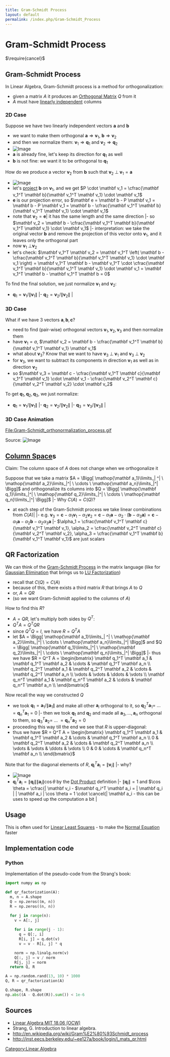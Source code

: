 ```yaml
---
title: Gram-Schmidt Process
layout: default
permalink: /index.php/Gram-Schmidt_Process
---
```


# Gram-Schmidt Process

$\require{cancel}$

## Gram-Schmidt Process
In Linear Algebra, Gram-Schmidt process is a method for orthogonalization: 
- given a matrix $A$ it produces an [Orthogonal Matrix](Orthogonal_Matrix) $Q$ from it
- $A$ must have [linearly independent](Linear_Independence) columns



### 2D Case
Suppose we have two linearly independent vectors $\mathbf a$ and $\mathbf b$
- we want to make them orthogonal $\mathbf a \Rightarrow \mathbf v_1$, $\mathbf b \Rightarrow \mathbf v_2$
- and then we normalize them: $\mathbf v_1 \Rightarrow \mathbf q_1$ and $\mathbf v_2 \Rightarrow \mathbf q_2$
- <img src="http://habrastorage.org/files/dc7/5bd/285/dc75bd285d314c4a8da6b7c6d1267716.png" alt="Image">
- $\mathbf a$ is already fine, let's keep its direction for $\mathbf q_1$ as well
- $\mathbf b$ is not fine: we want it to be orthogonal to $\mathbf q_1$


How do we produce a vector $\mathbf v_2$ from $\mathbf b$ such that $\mathbf v_2 \; \bot \; \mathbf v_1 = \mathbf a$ 
- <img src="http://habrastorage.org/files/dcc/304/33e/dcc30433e98143b2b236fa419bc06d4d.png" alt="Image">
- let's [project](Projection_onto_Subspaces) $\mathbf b$ on $\mathbf v_1$, and we get $P \cdot \mathbf v_1 = \cfrac{\mathbf v_1^T \mathbf b}{\mathbf v_1^T \mathbf v_1} \cdot \mathbf v_1$
- $\mathbf e$ is our projection error, so $\mathbf e = \mathbf b - P \mathbf v_1 = \mathbf b - P \mathbf v_1 = \mathbf b - \cfrac{\mathbf v_1^T \mathbf b}{\mathbf v_1^T \mathbf v_1} \cdot \mathbf v_1$
- note that $\mathbf v_2 = \mathbf e$|   it has the same length and the same direction  |- so $\mathbf v_2 = \mathbf b - \cfrac{\mathbf v_1^T \mathbf b}{\mathbf v_1^T \mathbf v_1} \cdot \mathbf v_1$  |- interpretation: we take the original vector $\mathbf b$ and remove the projection of this vector onto $\mathbf v_1$, and it leaves only the orthogonal part
- now $\mathbf v_1 \; \bot \mathbf v_2$
- let's check: $\mathbf v_1^T \mathbf v_2 = \mathbf v_1^T \left( \mathbf b - \cfrac{\mathbf v_1^T \mathbf b}{\mathbf v_1^T \mathbf v_1} \cdot \mathbf v_1 \right) = \mathbf v_1^T \mathbf b - \mathbf v_1^T \cdot \cfrac{\mathbf v_1^T \mathbf b}{\mathbf v_1^T \mathbf v_1} \cdot \mathbf v_1 = \mathbf v_1^T \mathbf b - \mathbf v_1^T \mathbf b = 0$


To find the final solution, we just normalize $\mathbf v_1$ and $\mathbf v_2$:
- $\mathbf q_1 = \mathbf v_1 / \|  \mathbf v_1 \|$  |- $\mathbf q_2 = \mathbf v_2 / \|  \mathbf v_2 \|$ |


### 3D Case
What if we have 3 vectors $\mathbf a, \mathbf b, \mathbf c$?
- need to find (pair-wise) orthogonal vectors $\mathbf v_1, \mathbf v_2, \mathbf v_3$ and then normalize them
- have $\mathbf v_1 = a$, $\mathbf v_2 = \mathbf b - \cfrac{\mathbf v_1^T \mathbf b}{\mathbf v_1^T \mathbf v_1} \mathbf v_1$
- what about $\mathbf v_3$? Know that we want to have $\mathbf v_3 \; \bot \; \mathbf v_1$ and $\mathbf v_3 \; \bot \; \mathbf v_2$
- for $\mathbf v_3$, we want to subtract its components in direction $\mathbf v_1$ as well as in direction $\mathbf v_2$ 
- so $\mathbf v_3 = \mathbf c - \cfrac{\mathbf v_1^T \mathbf c}{\mathbf v_1^T \mathbf v_1} \cdot \mathbf v_1 - \cfrac{\mathbf v_2^T \mathbf c}{\mathbf v_2^T \mathbf v_2} \cdot \mathbf v_2$


To get $\mathbf q_1, \mathbf q_2, \mathbf q_3$, we just normalize:
- $\mathbf q_1 = \mathbf v_1 / \|  \mathbf v_1 \|$  |- $\mathbf q_2 = \mathbf v_2 / \|  \mathbf v_2 \|$ |- $\mathbf q_3 = \mathbf v_3 / \|  \mathbf v_3 \|$ |


### 3D Case Animation
[File:Gram-Schmidt_orthonormalization_process.gif](File_Gram-Schmidt_orthonormalization_process.gif)

Source: <img src="http://en.wikipedia.org/wiki/File:Gram-Schmidt_orthonormalization_process.gif" alt="Image">



## [Column Space](Column_Space)s
Claim: The column space of $A$ does not change when we orthogonalize it


Suppose that we take a matrix $A = \Bigg[ \mathop{\mathbf a_1}\limits_| ^| \ \mathop{\mathbf a_2}\limits_|^| \ \cdots \  \mathop{\mathbf a_n}\limits_|^| \Bigg]$ and orthogonalize its columns  into $Q = \Bigg[ \mathop{\mathbf q_1}\limits_|^| \ \mathop{\mathbf q_2}\limits_|^| \ \cdots \  \mathop{\mathbf q_n}\limits_|^| \Bigg]$  |- Why $C(A) = C(Q)$?
- at each step of the Gram-Schmidt process we take linear combinations from $C(A)$|   |- e.g. $\mathbf v_3 = \mathbf c - \alpha_1  \mathbf v_1 - \alpha_2  \mathbf v_2 = \mathbf c - \alpha_1\mathbf a - \alpha_2 \cdot \left(\mathbf b - \alpha_3 \mathbf a \right) = \mathbf c - \alpha_1 \mathbf a - \alpha_2 \mathbf b - \alpha_2 \alpha_3 \mathbf a$ |- $\alpha_1 = \cfrac{\mathbf v_1^T \mathbf c}{\mathbf v_1^T \mathbf v_1}, \alpha_2 = \cfrac{\mathbf v_2^T \mathbf c}{\mathbf v_2^T \mathbf v_2}, \alpha_3 = \cfrac{\mathbf v_1^T \mathbf b}{\mathbf v_1^T \mathbf v_1}$ are just scalars 


## QR Factorization
We can think of the [Gram-Schmidt Process](Gram-Schmidt_Process) in the matrix language (like for [Gaussian Elimination](Gaussian_Elimination) that brings us to [LU Factorization](LU_Factorization))
- recall that $C(Q) = C(A)$ 
- because of this, there exists a third matrix $R$ that brings $A$ to $Q$ 
- or, $A = Q R$
- (so we want Gram-Schmidt applied to the columns of $A$)


How to find this $R$?
- $A = QR$, let's multiply both sides by $Q^T$:
- $Q^T A = Q^T Q R$
- since $Q^T Q = I$, we have $R = Q^T A$
- let $A = \Bigg[ \mathop{\mathbf a_1}\limits_| ^| \ \mathop{\mathbf a_2}\limits_|^| \ \cdots \  \mathop{\mathbf a_n}\limits_|^| \Bigg]$ and $Q = \Bigg[ \mathop{\mathbf q_1}\limits_|^| \ \mathop{\mathbf q_2}\limits_|^| \ \cdots \  \mathop{\mathbf q_n}\limits_|^| \Bigg]$ |- thus we have $R = Q^T A = \begin{bmatrix} 
\mathbf q_1^T \mathbf a_1 & \mathbf q_1^T \mathbf a_2 & \cdots & \mathbf q_1^T \mathbf a_n \\
\mathbf q_2^T \mathbf a_1 & \mathbf q_2^T \mathbf a_2 & \cdots & \mathbf q_2^T \mathbf a_n \\
\vdots & \vdots & \ddots & \vdots \\
\mathbf q_n^T \mathbf a_1 & \mathbf q_n^T \mathbf a_2 & \cdots & \mathbf q_n^T \mathbf a_n \\
\end{bmatrix}$


Now recall the way we constructed $Q$
- we took $\mathbf q_1 = \mathbf a_1 / \|  \mathbf a_1 \|$ and make all other $\mathbf a_i$ orthogonal to it, so $\mathbf q_2^T \mathbf a_1 = \ ... \ = \mathbf q_n^T \mathbf a_1 = 0$ |- then we took $\mathbf q_1$ and $\mathbf q_2$ and made all $\mathbf a_3, ..., \mathbf a_n$ orthogonal to them, so $\mathbf q_3^T \mathbf a_2 = \ ... \ = \mathbf q_n^T \mathbf a_2 = 0$
- proceeding this way till the end we see that $R$ is upper-diagonal:
- thus we have $R = Q^T A = \begin{bmatrix} 
\mathbf q_1^T \mathbf a_1 & \mathbf q_1^T \mathbf a_2 & \cdots & \mathbf q_1^T \mathbf a_n \\
0 & \mathbf q_2^T \mathbf a_2 & \cdots & \mathbf q_2^T \mathbf a_n \\
\vdots & \vdots & \ddots & \vdots \\
0 & 0 & \cdots & \mathbf q_n^T \mathbf a_n \\
\end{bmatrix}$


Note that for the diagonal elements of $R$, $\mathbf q_i^T \mathbf a_i = \|  \mathbf v_i \|$ |- why? 
- <img src="http://habrastorage.org/files/4d5/edf/1db/4d5edf1db6d04f2a9b1310228db15afa.png" alt="Image">
- $\mathbf q_i^T \mathbf a_i = \|  \mathbf q_i \| \| \mathbf a_i \| \cos \theta$ by the [Dot Product](Dot_Product) definition |- $\|  \mathbf q_i \| = 1$ and $\cos \theta = \cfrac{\| \mathbf v_i \- $\mathbf q_i^T \mathbf a_i = \| \mathbf q_i \| \| \mathbf a_i \| \cos \theta = 1 \cdot \cancel{\| \mathbf a_i \- this can be uses to speed up the computation a bit |

## Usage
This is often used for [Linear Least Squares](Linear_Least_Squares) - to make the [Normal Equation](Normal_Equation) faster


## Implementation code
### Python
Implementation of the pseudo-code from the Strang's book:

```python
import numpy as np

def qr_factorization(A):
  m, n = A.shape
  Q = np.zeros((m, n))
  R = np.zeros((n, n))

  for j in range(n):
    v = A[:, j]
        
    for i in range(j - 1):
      q = Q[:, i]
      R[i, j] = q.dot(v)
      v = v - R[i, j] * q

    norm = np.linalg.norm(v)
    Q[:, j] = v / norm
    R[j, j] = norm
  return Q, R

A = np.random.rand(13, 10) * 1000
Q, R = qr_factorization(A)

Q.shape, R.shape
np.abs((A - Q.dot(R)).sum()) < 1e-6
```


## Sources
- [Linear Algebra MIT 18.06 (OCW)](Linear_Algebra_MIT_18.06_(OCW))
- Strang, G. Introduction to linear algebra.
- http://en.wikipedia.org/wiki/Gram%E2%80%93Schmidt_process
- http://inst.eecs.berkeley.edu/~ee127a/book/login/l_mats_qr.html


[Category:Linear Algebra](Category_Linear_Algebra)
